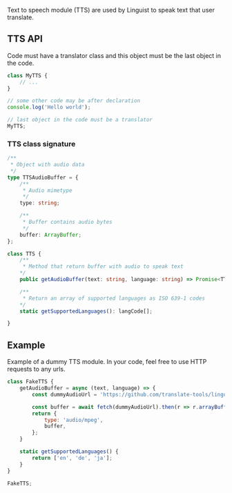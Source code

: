 Text to speech module (TTS) are used by Linguist to speak text that user translate.

## TTS API

Code must have a translator class and this object must be the last object in the code.

```js
class MyTTS {
	// ...
}

// some other code may be after declaration
console.log('Hello world');

// last object in the code must be a translator
MyTTS;
```

### TTS class signature

```ts
/**
 * Object with audio data
 */
type TTSAudioBuffer = {
	/**
	 * Audio mimetype
	 */
	type: string;

	/**
	 * Buffer contains audio bytes
	 */
	buffer: ArrayBuffer;
};

class TTS {
	/**
	 * Method that return buffer with audio to speak text
	*/
	public getAudioBuffer(text: string, language: string) => Promise<TTSAudioBuffer>;

	/**
	 * Return an array of supported languages as ISO 639-1 codes
	*/
	static getSupportedLanguages(): langCode[];

}
```

## Example

Example of a dummy TTS module. In your code, feel free to use HTTP requests to any urls.

```js
class FakeTTS {
	getAudioBuffer = async (text, language) => {
		const dummyAudioUrl = 'https://github.com/translate-tools/linguist/blob/d447cceee59894303742449bbf24caf7c3668e99/src/app/Background/TTS/TTSManager/__tests__/sample.mp3?raw=true';

		const buffer = await fetch(dummyAudioUrl).then(r => r.arrayBuffer());
		return {
			type: 'audio/mpeg',
			buffer,
		};
	}

	static getSupportedLanguages() {
		return ['en', 'de', 'ja'];
	}
}

FakeTTS;
```